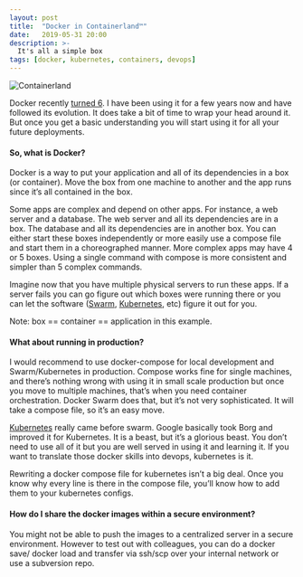 ```yaml
---
layout: post
title:  "Docker in Containerland™"
date:   2019-05-31 20:00
description: >-
  It's all a simple box
tags: [docker, kubernetes, containers, devops]
---
```


![Containerland](../../../images/containers.jpg)

Docker recently [turned 6](https://blog.docker.com/2019/02/22757/). I have been using it for a few years now and have followed its evolution. It does take a bit of time to wrap your head around it. But once you get a basic understanding you will start using it for all your future deployments.

#### So, what is Docker?
Docker is a way to put your application and all of its dependencies in a box (or container). Move the box from one machine to another and the app runs since it’s all contained in the box.

Some apps are complex and depend on other apps. For instance, a web server and a database. The web server and all its dependencies are in a box. The database and all its dependencies are in another box. You can either start these boxes independently or more easily use a compose file and start them in a choreographed manner. More complex apps may have 4 or 5 boxes. Using a single command with compose is more consistent and simpler than 5 complex commands.

Imagine now that you have multiple physical servers to run these apps. If a server fails you can go figure out which boxes were running there or you can let the software ([Swarm](https://docs.docker.com/engine/swarm/), [Kubernetes](https://kubernetes.io/), etc) figure it out for you.

Note: box == container == application in this example.

#### What about running in production?
I would recommend to use docker-compose for local development and Swarm/Kubernetes in production. Compose works fine for single machines, and there’s nothing wrong with using it in small scale production but once you move to multiple machines, that’s when you need container orchestration. Docker Swarm does that, but it’s not very sophisticated. It will take a compose file, so it’s an easy move.

[Kubernetes](https://kubernetes.io/) really came before swarm. Google basically took Borg and improved it for Kubernetes. It is a beast, but it’s a glorious beast. You don’t need to use all of it but you are well served in using it and learning it. If you want to translate those docker skills into devops, kubernetes is it.

Rewriting a docker compose file for kubernetes isn’t a big deal. Once you know why every line is there in the compose file, you’ll know how to add them to your kubernetes configs.

#### How do I share the docker images within a secure environment?
You might not be able to push the images to a centralized server in a secure environment. However to test out with colleagues, you can do a docker save/ docker load and transfer via ssh/scp over your internal network or use a subversion repo.